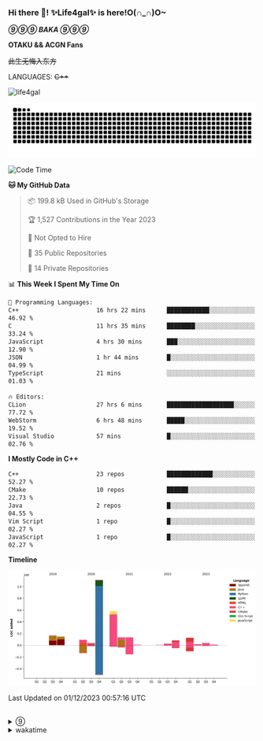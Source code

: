 ### Hi there 👋! ✨Life4gal✨ is here!O(∩_∩)O~

_**⑨⑨⑨ BAKA ⑨⑨⑨**_

**OTAKU && ACGN Fans**

~~此生无悔入东方~~

LANGUAGES: ~~C++~~

<p align="left"> <img src="https://komarev.com/ghpvc/?username=life4gal&label=Profile%20views&color=0e75b6&style=flat" alt="life4gal" /> </p>

![github contribution grid snake animation](https://raw.githubusercontent.com/Life4gal/Life4gal/snake_branch/github-contribution-grid-snake.svg)

<!--START_SECTION:waka-->
![Code Time](http://img.shields.io/badge/Code%20Time-3%2C863%20hrs%2048%20mins-blue)

**🐱 My GitHub Data** 

> 📦 199.8 kB Used in GitHub's Storage 
 > 
> 🏆 1,527 Contributions in the Year 2023
 > 
> 🚫 Not Opted to Hire
 > 
> 📜 35 Public Repositories 
 > 
> 🔑 14 Private Repositories 
 > 
📊 **This Week I Spent My Time On** 

```text
💬 Programming Languages: 
C++                      16 hrs 22 mins      ████████████░░░░░░░░░░░░░   46.92 % 
C                        11 hrs 35 mins      ████████░░░░░░░░░░░░░░░░░   33.24 % 
JavaScript               4 hrs 30 mins       ███░░░░░░░░░░░░░░░░░░░░░░   12.90 % 
JSON                     1 hr 44 mins        █░░░░░░░░░░░░░░░░░░░░░░░░   04.99 % 
TypeScript               21 mins             ░░░░░░░░░░░░░░░░░░░░░░░░░   01.03 % 

🔥 Editors: 
CLion                    27 hrs 6 mins       ███████████████████░░░░░░   77.72 % 
WebStorm                 6 hrs 48 mins       █████░░░░░░░░░░░░░░░░░░░░   19.52 % 
Visual Studio            57 mins             █░░░░░░░░░░░░░░░░░░░░░░░░   02.76 % 
```

**I Mostly Code in C++** 

```text
C++                      23 repos            █████████████░░░░░░░░░░░░   52.27 % 
CMake                    10 repos            ██████░░░░░░░░░░░░░░░░░░░   22.73 % 
Java                     2 repos             █░░░░░░░░░░░░░░░░░░░░░░░░   04.55 % 
Vim Script               1 repo              █░░░░░░░░░░░░░░░░░░░░░░░░   02.27 % 
JavaScript               1 repo              █░░░░░░░░░░░░░░░░░░░░░░░░   02.27 % 
```



**Timeline**

![Lines of Code chart](https://raw.githubusercontent.com/Life4gal/Life4gal/main/assets/bar_graph.png)


 Last Updated on 01/12/2023 00:57:16 UTC
<!--END_SECTION:waka-->

<img src="https://wakatime.com/share/@Life4gal/86c21846-f841-4004-aed1-e1165eb797d6.svg?sanitize=true" alt=""/>
<img src="https://github-profile-trophy.vercel.app/?username=life4gal" alt=""/>

<details>
	<summary>⑨</summary>
	<img src="./images/⑨.jpg" alt="life4gal" />
</details>

<details>
	<summary>wakatime</summary>
	<img src="https://wakatime.com/share/@Life4gal/404666b2-d1ff-4388-94e0-a1935d341f14.svg?sanitize=true" alt=""/>
	<img src="https://wakatime.com/share/@Life4gal/972212ce-6084-4d98-a326-1997606ddf37.svg?sanitize=true" alt=""/>
	<img src="https://wakatime.com/share/@Life4gal/7ae4ead0-e1fd-412a-afcb-da977a5ae5e9.svg?sanitize=true" alt=""/>
</details>

